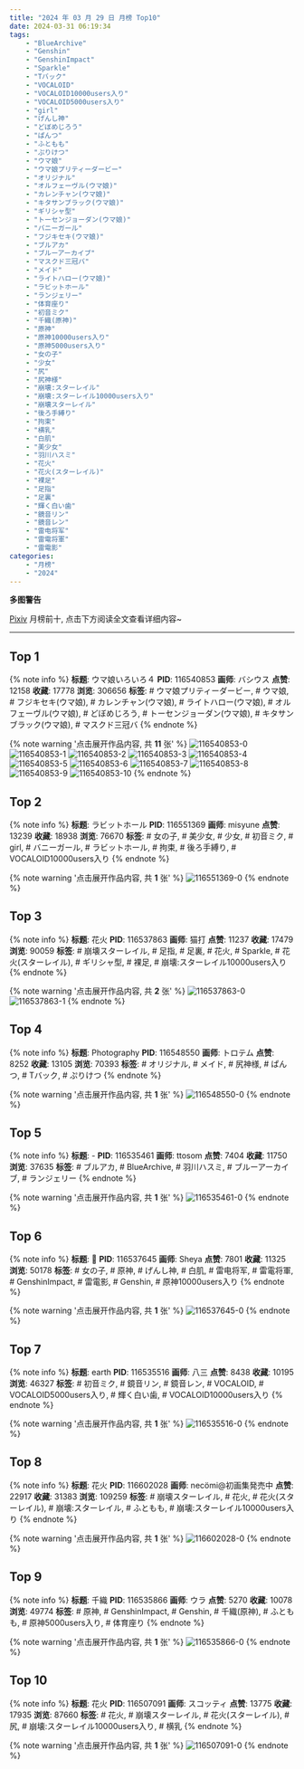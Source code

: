 ```yaml
---
title: "2024 年 03 月 29 日 月榜 Top10"
date: 2024-03-31 06:19:34
tags:
    - "BlueArchive"
    - "Genshin"
    - "GenshinImpact"
    - "Sparkle"
    - "Tバック"
    - "VOCALOID"
    - "VOCALOID10000users入り"
    - "VOCALOID5000users入り"
    - "girl"
    - "げんし神"
    - "どぼめじろう"
    - "ぱんつ"
    - "ふともも"
    - "ぷりけつ"
    - "ウマ娘"
    - "ウマ娘プリティーダービー"
    - "オリジナル"
    - "オルフェーヴル(ウマ娘)"
    - "カレンチャン(ウマ娘)"
    - "キタサンブラック(ウマ娘)"
    - "ギリシャ型"
    - "トーセンジョーダン(ウマ娘)"
    - "バニーガール"
    - "フジキセキ(ウマ娘)"
    - "ブルアカ"
    - "ブルーアーカイブ"
    - "マスクド三冠バ"
    - "メイド"
    - "ライトハロー(ウマ娘)"
    - "ラビットホール"
    - "ランジェリー"
    - "体育座り"
    - "初音ミク"
    - "千織(原神)"
    - "原神"
    - "原神10000users入り"
    - "原神5000users入り"
    - "女の子"
    - "少女"
    - "尻"
    - "尻神様"
    - "崩壊:スターレイル"
    - "崩壊:スターレイル10000users入り"
    - "崩壊スターレイル"
    - "後ろ手縛り"
    - "拘束"
    - "横乳"
    - "白肌"
    - "美少女"
    - "羽川ハスミ"
    - "花火"
    - "花火(スターレイル)"
    - "裸足"
    - "足指"
    - "足裏"
    - "輝く白い歯"
    - "鏡音リン"
    - "鏡音レン"
    - "雷电将军"
    - "雷電将軍"
    - "雷電影"
categories:
    - "月榜"
    - "2024"
---
```


<i class="fa fa-triangle-exclamation"></i>**多图警告**<i class="fa fa-triangle-exclamation"></i>

[Pixiv](https://www.pixiv.net/) 月榜前十, 点击下方阅读全文查看详细内容~

<!-- more -->

---

## Top 1

{% note info %}
**标题**: ウマ娘いろいろ４
**PID**: 116540853 **画师**: バシウス
**点赞**: 12158 **收藏**: 17778 **浏览**: 306656
**标签**: # ウマ娘プリティーダービー, # ウマ娘, # フジキセキ(ウマ娘), # カレンチャン(ウマ娘), # ライトハロー(ウマ娘), # オルフェーヴル(ウマ娘), # どぼめじろう, # トーセンジョーダン(ウマ娘), # キタサンブラック(ウマ娘), # マスクド三冠バ
{% endnote %}

{% note warning '点击展开作品内容, 共 **11** 张' %}
![116540853-0](https://i.pixiv.re/img-original/img/2024/03/02/04/13/40/116540853_p0.jpg)
![116540853-1](https://i.pixiv.re/img-original/img/2024/03/02/04/13/40/116540853_p1.jpg)
![116540853-2](https://i.pixiv.re/img-original/img/2024/03/02/04/13/40/116540853_p2.jpg)
![116540853-3](https://i.pixiv.re/img-original/img/2024/03/02/04/13/40/116540853_p3.jpg)
![116540853-4](https://i.pixiv.re/img-original/img/2024/03/02/04/13/40/116540853_p4.jpg)
![116540853-5](https://i.pixiv.re/img-original/img/2024/03/02/04/13/40/116540853_p5.jpg)
![116540853-6](https://i.pixiv.re/img-original/img/2024/03/02/04/13/40/116540853_p6.jpg)
![116540853-7](https://i.pixiv.re/img-original/img/2024/03/02/04/13/40/116540853_p7.jpg)
![116540853-8](https://i.pixiv.re/img-original/img/2024/03/02/04/13/40/116540853_p8.jpg)
![116540853-9](https://i.pixiv.re/img-original/img/2024/03/02/04/13/40/116540853_p9.jpg)
![116540853-10](https://i.pixiv.re/img-original/img/2024/03/02/04/13/40/116540853_p10.jpg)
{% endnote %}

## Top 2

{% note info %}
**标题**: ラビットホール
**PID**: 116551369 **画师**: misyune
**点赞**: 13239 **收藏**: 18938 **浏览**: 76670
**标签**: # 女の子, # 美少女, # 少女, # 初音ミク, # girl, # バニーガール, # ラビットホール, # 拘束, # 後ろ手縛り, # VOCALOID10000users入り
{% endnote %}

{% note warning '点击展开作品内容, 共 **1** 张' %}
![116551369-0](https://i.pixiv.re/img-original/img/2024/03/02/15/27/19/116551369_p0.png)
{% endnote %}

## Top 3

{% note info %}
**标题**: 花火
**PID**: 116537863 **画师**: 猫打
**点赞**: 11237 **收藏**: 17479 **浏览**: 90059
**标签**: # 崩壊スターレイル, # 足指, # 足裏, # 花火, # Sparkle, # 花火(スターレイル), # ギリシャ型, # 裸足, # 崩壊:スターレイル10000users入り
{% endnote %}

{% note warning '点击展开作品内容, 共 **2** 张' %}
![116537863-0](https://i.pixiv.re/img-original/img/2024/03/02/01/09/04/116537863_p0.jpg)
![116537863-1](https://i.pixiv.re/img-original/img/2024/03/02/01/09/04/116537863_p1.jpg)
{% endnote %}

## Top 4

{% note info %}
**标题**: Photography
**PID**: 116548550 **画师**: トロテム
**点赞**: 8252 **收藏**: 13105 **浏览**: 70393
**标签**: # オリジナル, # メイド, # 尻神様, # ぱんつ, # Tバック, # ぷりけつ
{% endnote %}

{% note warning '点击展开作品内容, 共 **1** 张' %}
![116548550-0](https://i.pixiv.re/img-original/img/2024/03/02/13/00/19/116548550_p0.jpg)
{% endnote %}

## Top 5

{% note info %}
**标题**: -
**PID**: 116535461 **画师**: ttosom
**点赞**: 7404 **收藏**: 11750 **浏览**: 37635
**标签**: # ブルアカ, # BlueArchive, # 羽川ハスミ, # ブルーアーカイブ, # ランジェリー
{% endnote %}

{% note warning '点击展开作品内容, 共 **1** 张' %}
![116535461-0](https://i.pixiv.re/img-original/img/2024/03/02/00/00/14/116535461_p0.jpg)
{% endnote %}

## Top 6

{% note info %}
**标题**: 🦋
**PID**: 116537645 **画师**: Sheya
**点赞**: 7801 **收藏**: 11325 **浏览**: 50178
**标签**: # 女の子, # 原神, # げんし神, # 白肌, # 雷电将军, # 雷電将軍, # GenshinImpact, # 雷電影, # Genshin, # 原神10000users入り
{% endnote %}

{% note warning '点击展开作品内容, 共 **1** 张' %}
![116537645-0](https://i.pixiv.re/img-original/img/2024/03/02/01/00/24/116537645_p0.jpg)
{% endnote %}

## Top 7

{% note info %}
**标题**: earth
**PID**: 116535516 **画师**: 八三
**点赞**: 8438 **收藏**: 10195 **浏览**: 46327
**标签**: # 初音ミク, # 鏡音リン, # 鏡音レン, # VOCALOID, # VOCALOID5000users入り, # 輝く白い歯, # VOCALOID10000users入り
{% endnote %}

{% note warning '点击展开作品内容, 共 **1** 张' %}
![116535516-0](https://i.pixiv.re/img-original/img/2024/03/02/00/00/24/116535516_p0.png)
{% endnote %}

## Top 8

{% note info %}
**标题**: 花火
**PID**: 116602028 **画师**: necömi@初画集発売中
**点赞**: 22917 **收藏**: 31383 **浏览**: 109259
**标签**: # 崩壊スターレイル, # 花火, # 花火(スターレイル), # 崩壊:スターレイル, # ふともも, # 崩壊:スターレイル10000users入り
{% endnote %}

{% note warning '点击展开作品内容, 共 **1** 张' %}
![116602028-0](https://i.pixiv.re/img-original/img/2024/03/04/00/00/14/116602028_p0.png)
{% endnote %}

## Top 9

{% note info %}
**标题**: 千織
**PID**: 116535866 **画师**: ウラ
**点赞**: 5270 **收藏**: 10078 **浏览**: 49774
**标签**: # 原神, # GenshinImpact, # Genshin, # 千織(原神), # ふともも, # 原神5000users入り, # 体育座り
{% endnote %}

{% note warning '点击展开作品内容, 共 **1** 张' %}
![116535866-0](https://i.pixiv.re/img-original/img/2024/03/02/00/03/45/116535866_p0.jpg)
{% endnote %}

## Top 10

{% note info %}
**标题**: 花火
**PID**: 116507091 **画师**: スコッティ
**点赞**: 13775 **收藏**: 17935 **浏览**: 87660
**标签**: # 花火, # 崩壊スターレイル, # 花火(スターレイル), # 尻, # 崩壊:スターレイル10000users入り, # 横乳
{% endnote %}

{% note warning '点击展开作品内容, 共 **1** 张' %}
![116507091-0](https://i.pixiv.re/img-original/img/2024/03/01/00/00/22/116507091_p0.jpg)
{% endnote %}
